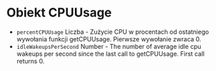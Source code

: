 # Obiekt CPUUsage

* `percentCPUUsage` Liczba - Zużycie CPU w procentach od ostatniego wywołania funkcji getCPUUsage. Pierwsze wywołanie zwraca 0.
* `idleWakeupsPerSecond` Number - The number of average idle cpu wakeups per second since the last call to getCPUUsage. First call returns 0.